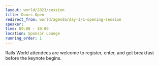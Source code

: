 ```yaml
---
layout: world/2023/session
title: Doors Open
redirect_from: world/agenda/day-1/1-opening-session
speaker:
time: 09:00 - 10:00
location: Sponsor Lounge
running_order: 1
---
```


Rails World attendees are welcome to register, enter, and get breakfast before the keynote begins.

